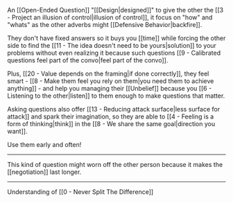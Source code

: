 An [[Open-Ended Question]] "[[Design|designed]]" to give the other the [[3 - Project an illusion of control|illusion of control]], it focus on "how" and "whats" as the other adverbs might [[Defensive Behavior|backfire]].
 
 They don't have fixed answers so it buys you [[time]] while forcing the other side to find the [[11 - The idea doesn't need to be yours|solution]] to your problems without even realizing it because such questions [[9 - Calibrated questions feel part of the convo|feel part of the convo]].
 
 Plus, [[20 - Value depends on the framing|if done correctly]], they feel smart - [[8 - Make them feel you rely on them|you need them to achieve anything]] - and help you managing their [[Unbelief]] because you [[6 - Listening to the other|listen]] to them enough to make questions that matter.
 
Asking questions also offer [[13 - Reducing attack surface|less surface for attack]] and spark their imagination, so they are able to [[4 - Feeling is a form of thinking|think]] in the  [[8 - We share the same goal|direction you want]].

Use them early and often!
 
 ---
 
This kind of question might worn off the other person because it makes the [[negotiation]] last longer.

---

Understanding of [[0 - Never Split The Difference]]